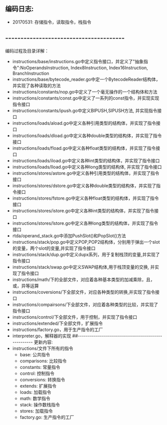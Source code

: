 ## 编码日志:
- 20170531: 存储指令，读取指令，栈指令

## ---------------------------------------
编码过程及目录详解：
- instructions/base/instructions.go中定义指令接口，并定义了"抽象指令":NoOperandsInstruction, Index8Instruction, Index16Instruction, BranchInstruction
- instructions/base/bytecode_reader.go中定一个BytecodeReader结构体，并实现了各种读取的方法
- instructions/constants/nop.go中定义了一个毫无操作的一个结构体和方法
- instructions/constants/const.go中定义了一系列的const指令，并实现实现指令接口
- instructions/constants/ipush.go中定义BIPUSH,SIPUSH方法, 并实现指令接口
- instructions/loads/aload.go中定义各种引用类型的结构体，并实现了指令接口
- instructions/loads/dload.go中定义各种double类型的结构体，并实现了指令接口
- instructions/loads/fload.go中定义各种float类型的结构体，并实现了指令接口
- instructions/loads/iload.go中定义各种int类型的结构体，并实现了指令接口
- instructions/loads/lload.go中定义各种long类型的结构体, 并实现了指令接口
- instructions/stores/astore.go中定义各种引用类型的结构体，并实现了指令接口
- instructions/stores/dstore.go中定义各种double类型的结构体，并实现了指令接口
- instructions/stores/fstore.go中定义各种float类型的结构体，并实现了指令接口
- instructions/stores/istore.go中定义各种int类型的结构体，并实现了指令接口
- instructions/stores/lstore.go中定义各种long类型的结构体，并实现了指令接口
- rtda/operand_stack.go中添加PushSlot()和PopSlot()方法
- instructions/stack/pop.go中定义POP,POP2结构体，分别用于弹出一个slot的变量，两个slot的变量,并实现了指令接口
- instructions/stack/dup.go中定义dupx系列，用于复制栈顶的变量,并实现了指令接口
- instructions/stack/swap.go中定义SWAP结构体,用于栈顶变量的交换, 并实现了指令接口
- instructions/math/下的全部文件，对应着各种基本类型的加减乘除，且，或，异等运算
- instructions/coversions/下全部文件，对应各种类型的转换,并实现了指令接口
- instructions/compairsons/下全部文件，对应着各种类型的比较，并实现了指令接口
- instructions/control/下全部文件，用于控制，并实现了指令接口
- instructions/extended/下全部文件，扩展指令
- instructions/factory.go，用于生产指令的工厂
- interpreter.go，解释器的实现
##----------------------------------------------------
更新内容:
- instructions/文件下所有的指令
	- base: 公共指令
	- comparisons: 比较指令
	- constants: 常量指令
	- control: 控制指令
	- conversions: 转换指令
	- extends: 扩展指令
	- loads: 加载指令
	- math: 数学指令
	- stack: 操作数栈指令
	- stores: 加载指令
	- factory.go: 生产指令的工厂
